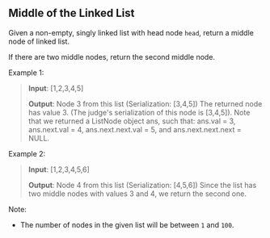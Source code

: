 ## Middle of the Linked List

Given a non-empty, singly linked list with head node `head`, return a middle node of linked list.

If there are two middle nodes, return the second middle node.


Example 1:

> **Input**: [1,2,3,4,5]
>
> **Output**: Node 3 from this list (Serialization: [3,4,5])
> The returned node has value 3.  (The judge's serialization of this node is [3,4,5]).
> Note that we returned a ListNode object ans, such that:
> ans.val = 3, ans.next.val = 4, ans.next.next.val = 5, and ans.next.next.next = NULL.

Example 2:

> **Input**: [1,2,3,4,5,6]
>
> **Output**: Node 4 from this list (Serialization: [4,5,6])
> Since the list has two middle nodes with values 3 and 4, we return the second one.
 

Note:
 - The number of nodes in the given list will be between `1` and `100`.
